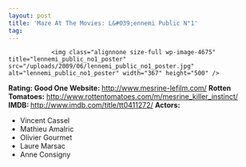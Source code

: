```yaml
---
layout: post
title: 'Maze At The Movies: L&#039;ennemi Public N°1'
tag: 
---
```



                <img class="alignnone size-full wp-image-4675" title="lennemi_public_no1_poster" src="/uploads/2009/06/lennemi_public_no1_poster.jpg" alt="lennemi_public_no1_poster" width="367" height="500" />
<p><strong>Rating: Good One
Website: </strong><a href="http://www.mesrine-lefilm.com/"><a href="http://www.mesrine-lefilm.com/">http://www.mesrine-lefilm.com/</a></a>
<strong>Rotten Tomatoes:</strong> <a href="http://www.rottentomatoes.com/m/mesrine_killer_instinct/"><a href="http://www.rottentomatoes.com/m/mesrine_killer_instinct/">http://www.rottentomatoes.com/m/mesrine_killer_instinct/</a></a>
<strong>IMDB: </strong><a href="http://www.imdb.com/title/tt0411272/"><a href="http://www.imdb.com/title/tt0411272/">http://www.imdb.com/title/tt0411272/</a></a>
<strong>Actors:</strong></p>
<ul>
    <li>Vincent Cassel</li>
    <li>Mathieu Amalric</li>
    <li>Olivier Gourmet</li>
    <li>Laure Marsac</li>
    <li>Anne Consigny</li>
</ul>
            

